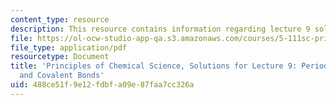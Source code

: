 ```yaml
---
content_type: resource
description: This resource contains information regarding lecture 9 solution.
file: https://ol-ocw-studio-app-qa.s3.amazonaws.com/courses/5-111sc-principles-of-chemical-science-fall-2014/488ce51f9e12fdbfa09e87faa7cc326a_MIT5_111F14_Lec09Soln.pdf
file_type: application/pdf
resourcetype: Document
title: 'Principles of Chemical Science, Solutions for Lecture 9: Periodic Table; Ionic
  and Covalent Bonds'
uid: 488ce51f-9e12-fdbf-a09e-87faa7cc326a
---
```

